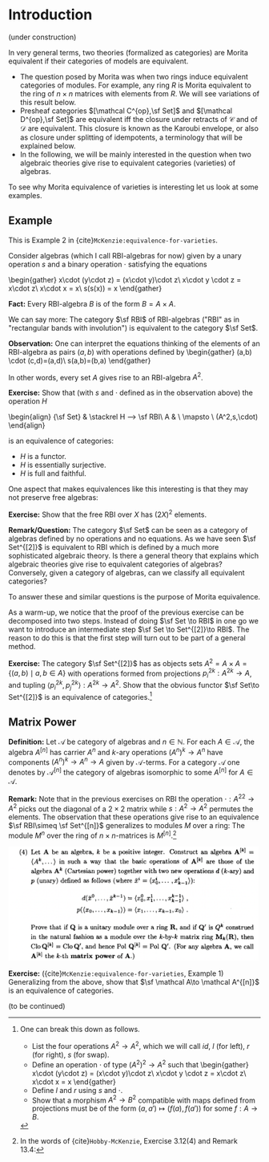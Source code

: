 # Introduction

(under construction)

In very general terms, two theories (formalized as categories) are Morita equivalent if their categories of models are equivalent. 
- The question posed by Morita was when two rings induce equivalent categories of modules. For example, any ring $R$ is Morita equivalent to the ring of 
$n\times n$ matrices with elements from $R$. We will see variations of this result below.
- Presheaf categories $[\mathcal C^{op},\sf Set]$ and  $[\mathcal D^{op},\sf Set]$ are equivalent iff the closure under retracts of $\mathcal C$ and of $\mathcal D$ are equivalent. This closure is known as the Karoubi envelope, or also as closure under splitting of idempotents, a terminology that will be explained below.
- In the following, we will be mainly interested in the question when two algebraic theories give rise to equivalent categories (varieties) of algebras.

To see why Morita equivalence of varieties is interesting let us look at some examples.


## Example

This is Example 2 in {cite}`McKenzie:equivalence-for-varieties`.

Consider algebras (which I call RBI-algebras for now) given by a unary operation $s$ and a binary operation $\cdot$ satisfying the equations

\begin{gather}
x\cdot (y\cdot z) = (x\cdot y)\cdot z\\
x\cdot y \cdot z = x\cdot z\\
x\cdot x = x\\
s(s(x)) = x
\end{gather}

**Fact:** Every RBI-algebra $B$ is of the form $B=A\times A$. 

We can say more: The category $\sf RBI$ of RBI-algebras ("RBI" as in "rectangular bands with involution") is equivalent to the category $\sf Set$.

**Observation:** One can interpret the equations thinking of the elements of an RBI-algebra as pairs $(a,b)$ with operations defined by 
\begin{gather}
(a,b) \cdot (c,d)=(a,d)\\
s(a,b)=(b,a)
\end{gather}

In other words, every set $A$ gives rise to an RBI-algebra $A^2$.

**Exercise:** Show that (with $s$ and $\cdot$ defined as in the observation above) the operation $H$ 

\begin{align}
{\sf Set} & \stackrel H ⟶ \sf RBI\\
A & \ \mapsto \ (A^2,s,\cdot)
\end{align}

is an equivalence of categories:
- $H$ is a functor.
- $H$ is essentially surjective.
- $H$ is full and faithful.

One aspect that makes equivalences like this interesting is that they may not preserve free algebras:

**Exercise:** Show that the free RBI over $X$ has $(2X)^2$ elements.

**Remark/Question:** The category $\sf Set$ can be seen as a category of algebras defined by no operations and no equations. As we have seen $\sf Set^{[2]}$ is equivalent to RBI which is defined by a much more sophisticated algebraic theory. Is there a general theory that explains which algebraic theories give rise to equivalent categories of algebras? Conversely, given a category of algebras, can we classify all equivalent categories?

To answer these and similar questions is the purpose of  Morita equivalence. 

As a warm-up, we notice that the proof of the previous exercise can be decomposed into two steps. Instead of doing $\sf Set \to RBI$ in one go we want to introduce an intermediate step $\sf Set \to Set^{[2]}\to RBI$. The reason to do this is that the first step will turn out to be part of a general method.

**Exercise:** The category $\sf Set^{[2]}$ has as objects sets $A^2=A\times A = \{(a,b) \mid a,b \in A\}$ with operations formed from projections $p^{2k}_i:{A^2}^k\to A$, and tupling $\langle p^{2k}_i,p^{2k}_j\rangle: {A^2}^k\to A^2$. Show that the obvious functor $\sf Set\to Set^{[2]}$ is an equivalence of categories.[^setSet2]

[^setSet2]: One can break this down as follows.
    - List the four operations $A^2\to A^2$, which we will call $id$, $l$ (for left), $r$ (for right), $s$ (for swap). 
    - Define an operation $\cdot$ of type $(A^2)^2 \to A^2$ such that 
        \begin{gather}
        x\cdot (y\cdot z) = (x\cdot y)\cdot z\\
        x\cdot y \cdot z = x\cdot z\\
        x\cdot x = x
        \end{gather}
    - Define $l$ and $r$ using $s$ and $\cdot$.
    - Show that a morphism $A^2\to B^2$ compatible with maps defined from projections must be of the form $(a,a')\mapsto (f(a),f(a'))$ for some $f:A\to B$.

## Matrix Power 

**Definition:** Let $\mathcal A$ be category of algebras and $n\in\mathbb N$. For each $A\in\mathcal A$, the algebra $A^{[n]}$ has carrier $A^n$ and $k$-ary operations $(A^n)^k\to A^n$ have components $(A^n)^k\to A^n \to A$ given by $\mathcal A$-terms. For a category $\mathcal A$ one denotes by $\mathcal A^{[n]}$ the category of algebras isomorphic to some $A^{[n]}$ for $A\in\mathcal A$.

**Remark:** Note that in the previous exercises on RBI the operation ${\cdot}:{A^2}^2\to A^2$ picks out the diagonal of a $2\times 2$ matrix while $s:{A^2}\to A^2$ permutes the elements. The observation that these operations give rise to an equivalence $\sf RBI\simeq \sf Set^{[n]}$ generalizes to modules $M$ over a ring: The module $M^n$ over the ring of $n\times n$-matrices is $M^[n]$.[^hobbyMcKenzieModule] 

[^hobbyMcKenzieModule]: In the words of {cite}`Hobby-McKenzie`, Exercise 3.12(4) and Remark 13.4:
<img src="../img/matrix-power-diagonal-permutations-2.png" width=500>

**Exercise:** ({cite}`McKenzie:equivalence-for-varieties`, Example 1) Generalizing from the above, show that $\sf \mathcal A\to \mathcal A^{[n]}$ is an equivalence of categories.

(to be continued)


